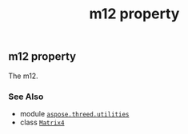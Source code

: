 ﻿---
title: m12 property
second_title: Aspose.3D for Python via .NET API References
description: 
type: docs
weight: 220
url: /python-net/aspose.threed.utilities/matrix4/m12/
is_root: false
---

## m12 property


The m12.

### See Also
* module [`aspose.threed.utilities`](../../)
* class [`Matrix4`](/3d/python-net/aspose.threed.utilities/matrix4)
